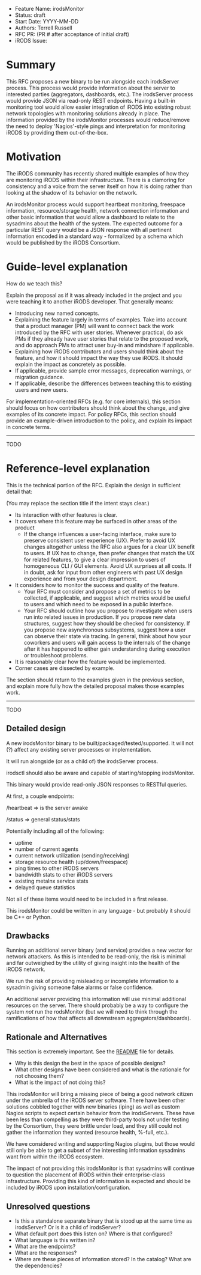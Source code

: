 - Feature Name: irodsMonitor
- Status: draft
- Start Date: YYYY-MM-DD
- Authors: Terrell Russell
- RFC PR: (PR # after acceptance of initial draft)
- iRODS Issue:

# Summary


This RFC proposes a new binary to be run alongside each irodsServer process.  This process would provide information about the server to interested parties (aggregators, dashboards, etc.).  The irodsServer process would provide JSON via read-only REST endpoints.  Having a built-in monitoring tool would allow easier integration of iRODS into existing robust network topologies with monitoring solutions already in place.  The information provided by the irodsMonitor processes would reduce/remove the need to deploy 'Nagios'-style pings and interpretation for monitoring iRODS by providing them out-of-the-box.


# Motivation

The iRODS community has recently shared multiple examples of how they are monitoring iRODS within their infrastructure.  There is a clamoring for consistency and a voice from the server itself on how it is doing rather than looking at the shadow of its behavior on the network.

An irodsMonitor process would support heartbeat monitoring, freespace information, resource/storage health, network connection information and other basic information that would allow a dashboard to relate to the sysadmins about the health of the system.  The expected outcome for a particular REST query would be a JSON response with all pertinent information encoded in a standard way - formalized by a schema which would be published by the iRODS Consortium.


# Guide-level explanation

How do we teach this?

Explain the proposal as if it was already included in the project and
you were teaching it to another iRODS developer. That generally means:

- Introducing new named concepts.
- Explaining the feature largely in terms of examples. Take into account that a product manager (PM) will want to connect back the work introduced by the RFC with user stories. Whenever practical, do ask PMs if they already have user stories that relate to the proposed work, and do approach PMs to attract user buy-in and mindshare if applicable.
- Explaining how iRODS contributors and users should think about
  the feature, and how it should impact the way they use
  iRODS. It should explain the impact as concretely as possible.
- If applicable, provide sample error messages, deprecation warnings, or migration guidance.
- If applicable, describe the differences between teaching this to
  existing users and new users.

For implementation-oriented RFCs (e.g. for core internals), this
section should focus on how contributors should think about
the change, and give examples of its concrete impact. For policy RFCs,
this section should provide an example-driven introduction to the
policy, and explain its impact in concrete terms.

---

TODO


# Reference-level explanation

This is the technical portion of the RFC. Explain the design in sufficient detail that:

(You may replace the section title if the intent stays clear.)

- Its interaction with other features is clear.
- It covers where this feature may be surfaced in other areas of the product
   - If the change influences a user-facing interface, make sure to preserve consistent user experience (UX). Prefer to avoid UX changes altogether unless the RFC also argues for a clear UX benefit to users. If UX has to change, then prefer changes that match the UX for related features, to give a clear impression to users of homogeneous CLI / GUI elements. Avoid UX surprises at all costs. If in doubt, ask for input from other engineers with past UX design experience and from your design department.
- It considers how to monitor the success and quality of the feature.
   - Your RFC must consider and propose a set of metrics to be collected, if applicable, and suggest which metrics would be useful to users and which need to be exposed in a public interface.
   - Your RFC should outline how you propose to investigate when users run into related issues in production. If you propose new data structures, suggest how they should be checked for consistency. If you propose new asynchronous subsystems, suggest how a user can observe their state via tracing. In general, think about how your coworkers and users will gain access to the internals of the change after it has happened to either gain understanding during execution or troubleshoot problems.
- It is reasonably clear how the feature would be implemented.
- Corner cases are dissected by example.

The section should return to the examples given in the previous
section, and explain more fully how the detailed proposal makes those
examples work.

---

TODO


## Detailed design

A new irodsMonitor binary to be built/packaged/tested/supported.  It will not (?) affect any existing server processes or implementation.

It will run alongside (or as a child of) the irodsServer process.

irodsctl should also be aware and capable of starting/stopping irodsMonitor.

This binary would provide read-only JSON responses to RESTful queries.


At first, a couple endpoints:

/heartbeat => is the server awake

/status => general status/stats

Potentially including all of the following:

- uptime
- number of current agents
- current network utilization (sending/receiving)
- storage resource health (up/down/freespace)
- ping times to other iRODS servers
- bandwidth stats to other iRODS servers
- existing metalnx service stats
- delayed queue statistics

Not all of these items would need to be included in a first release.

This irodsMonitor could be written in any language - but probably it should be C++ or Python.


## Drawbacks

Running an additional server binary (and service) provides a new vector for network attackers.  As this is intended to be read-only, the risk is minimal and far outweighed by the utility of giving insight into the health of the iRODS network.

We run the risk of providing misleading or incomplete information to a sysadmin giving someone false alarms or false confidence.

An additional server providing this information will use minimal additional resources on the server.  There should probably be a way to configure the system *not* run the rodsMonitor (but we will need to think through the ramifications of how that affects all downstream aggregators/dashboards).


## Rationale and Alternatives

This section is extremely important. See the
[README](README.md#rfc-process) file for details.

- Why is this design the best in the space of possible designs?
- What other designs have been considered and what is the rationale for not choosing them?
- What is the impact of not doing this?

This irodsMonitor will bring a missing piece of being a good network citizen under the umbrella of the iRODS server software.  There have been other solutions cobbled together with new binaries (iping) as well as custom Nagios scripts to expect certain behavior from the irodsServers.  These have been less than compelling as they were third-party tools not under testing by the Consortium, they were brittle under load, and they still could not gather the information they wanted (resource health, %-full, etc.).

We have considered writing and supporting Nagios plugins, but those would still only be able to get a subset of the interesting information sysadmins want from within the iRODS ecosystem.

The impact of not providing this irodsMonitor is that sysadmins will continue to question the placement of iRODS within their enterprise-class infrastructure.  Providing this kind of information is expected and should be included by iRODS upon installation/configuration.


## Unresolved questions

  
- Is this a standalone separate binary that is stood up at the same time as irodsServer?  Or is it a child of irodsServer?
- What default port does this listen on?  Where is that configured?
- What language is this written in?
- What are the endpoints?
- What are the responses?
- Where are these pieces of information stored?  In the catalog?  What are the dependencies?
